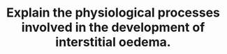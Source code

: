 ---
title: "Explain the physiological processes involved in the development of interstitial oedema."
entityType: SAQ
exam: PEX
college: ANZCA
year: 2001
sitting: B
question: 8
passRate: 46
EC_expectedDomains:
- "To achieve a pass, candidates were expected to include in their answer • Starling’s equation (or the main components of the equation), with approximate normal values • Examples of causes of raised capillary hydrostatic pressure, reduced plasma oncotic pressure, increased permeability, and/or decreased reflection coefficient; • The role of lymphatics with an example of impaired function."
EC_extraCredit:
- "Additional marks were awarded for including the following points: explaining the concept of oncotic pressure (ie osmotic pressure due to non-diffusable particles); giving examples of reduced interstitial hydrostatic pressure leading to oedema (e.g. negative pressure pulmonary oedema); explaining that the pressure and permeability vary between capillary beds; indicating that hydrostatic pressure can increase by venoconstriction or arteriolar dilation; mentioning that protein leak into interstitium increases πi, thus favouring water movement."
EC_errorsCommon:
- "Many candidates discussed only the Starling forces acting across the capillary and failed to mention the role of impaired lymphatics. No candidate mentioned the effect of increasing total ECF volume. 60% of candidates stated that increased blood pressure leads to increased capillary pressure. However, this is not alway the case, because most of the pressure drop in the arterial circulation occurs before the capillaries. In fact, arteriolar dilation increases capillary pressure. This reflects a basic misunderstanding of the nature of pressure drops along the circulation. Many candidates stated that oedema occurs when net filtration exceeds net reabsorption in the capillary, whereas this occurs in many capillary beds without formation of oedema. A few candidates restricted their answer to pulmonary oedema, but they were not penalized if the other required information was present. No candidate mentioned that oedema may be localized or generalized."
---